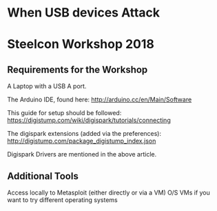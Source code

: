 # When USB devices Attack
# Steelcon Workshop 2018

Requirements for the Workshop
-----------------------------

A Laptop with a USB A port.

The Arduino IDE, found here:
http://arduino.cc/en/Main/Software

This guide for setup should be followed:
https://digistump.com/wiki/digispark/tutorials/connecting

The digispark extensions (added via the preferences):
http://digistump.com/package_digistump_index.json

Digispark Drivers are mentioned in the above article.


Additional Tools
----------------

Access locally to Metasploit (either directly or via a VM)
O/S VMs if you want to try different operating systems
